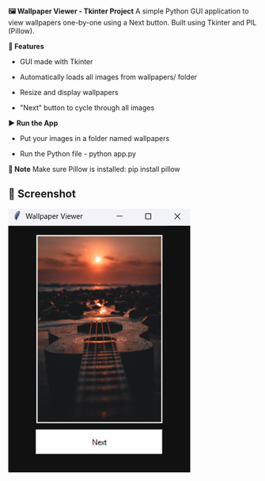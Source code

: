 **🖼️ Wallpaper Viewer - Tkinter Project**
A simple Python GUI application to view wallpapers one-by-one using a Next button.
Built using Tkinter and PIL (Pillow).

**🔧 Features**
- GUI made with Tkinter

- Automatically loads all images from wallpapers/ folder

- Resize and display wallpapers

- "Next" button to cycle through all images


**▶️ Run the App**
- Put your images in a folder named wallpapers

- Run the Python file - python app.py

**📌 Note**
Make sure Pillow is installed:
pip install pillow


## 📸 Screenshot
![App Screenshot](screenshot.png)
